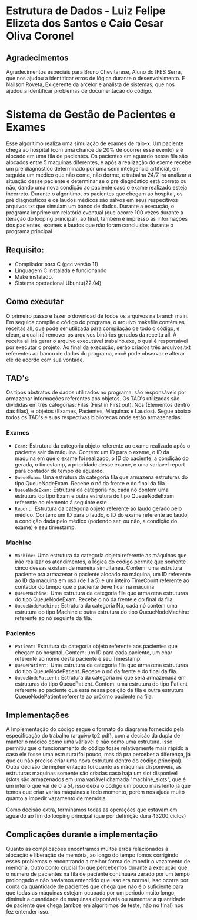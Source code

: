 # Estrutura de Dados - Luiz Felipe Elizeta dos Santos e Caio Cesar Oliva Coronel
## Agradecimentos
Agradecimentos especiais para Bruno Chevitarese, Aluno do IFES Serra, que nos ajudou a identificar erros de lógica durante o desenvolvimento. E Nailson Roveta, Ex gerente da arcelor e analista de sistemas, que nos ajudou a identificar problemas de documentação do código.
# Sistema de Gestão de Pacientes e Exames
Esse algoritimo realiza uma simulação de exames de raio-x. Um paciente chega ao hospital (com uma chance de 20% de ocorrer esse evento) e é alocado em uma fila de pacientes. Os pacientes em aguardo nessa fila são alocados entre 5 maquinas diferentes, e após a realização do exeme recebe um pre diagnóstico determinado por uma semi inteligencia artificial, em seguida um médico que não come, não dorme, e trabalha 24/7 irá analizar a situação desse paciente e determinar se o pre diagnóstico está correto ou não, dando uma nova condição ao paciente caso o exame realizado esteja incorreto. Durante o algoritimo, os pacientes que chegam ao hospital, os pré diagnósticos e os laudos médicos são salvos em seus respecitivos arquivos txt que simulam um banco de dados. Durante a execução, o programa imprime um relatório eventual (que ocorre 100 vezes durante a iteração do looping principal), ao final, também é impresso as informações dos pacientes, exames e laudos que não foram concluidos durante o programa principal. 

## Requisito:
  - Compilador para C (gcc versão 11)
  - Linguagem C instalada e funcionando
  - Make instalado.
  - Sistema operacional Ubuntu(22.04)
    
## Como executar
O primeiro passo é fazer o download de todos os arquivos na branch main. Em seguida compile o código do programa, o arquivo makefile contém as receitas all, que pode ser utilizada para compilação de todo o código, e clean, a qual irá remover os arquivos binários gerados da receita all. A receita all irá gerar o arquivo executável trabalho.exe, o qual é responsável por executar o projeto. Ao final da execução, serão criados três arquivos.txt referentes ao banco de dados do programa, você pode observar e alterar ele de acordo com sua vontade.

## TAD's
Os tipos abstratos de dados utilizados no programa, são responsáveis por armazenar informações referentes aos objetos. Os TAD's utilizadas são divididas em três categorias: Filas (First in First out), Nós (Elementos dentro das filas), e objetos (Exames, Pacientes, Máquinas e Laudos). Segue abaixo todos os TAD's e suas respectivas bibliotecas onde estão armazenadas:

### Exames
  - `Exam:` Estrutura da categoria objeto referente ao exame realizado após o paciente sair da máquina. Contem: um ID para o exame, o ID da maquina em que o exame foi realizado, o ID do paciente, a condição do gerada, o timestamp, a prioridade desse exame, e uma variavel report para contador de tempo de aguardo.
  - `QueueExam:` Uma estrutura da categoria fila que armazena estruturas do tipo QueueNodeExam. Recebe o nó da frente e do final da fila.
  - `QueueNodeExam:` Estrutura da categoria nó, cada nó contem uma estrutura do tipo Exam e outra estrutura do tipo QueueNodeExam referente ao elemento á seguinte este .
  - `Report:` Estrutura da categoria objeto referente ao laudo gerado pelo médico. Contem: um ID para o laudo, o ID do exame referente ao laudo, a condição dada pelo médico (podendo ser, ou não, a condição do exame) e seu timestamp.

### Machine
  - `Machine:` Uma estrutura da categoria objeto referente as máquinas que irão realizar os atendimentos, a lógica do código permite que somente cinco dessas existam de maneira simultanea. Contem: uma estrutura paciente pra armazenar o paciente alocado na máquina, um ID referente ao ID da maquina em uso (de 1 a 5) e um inteiro TimeCount referente ao contador do tempo que o paciente deve ficar na máquina
  - `QueueMachine:` Uma estrutura da categoria fila que armazena estruturas do tipo QueueNodeExam. Recebe o nó da frente e do final da fila.
  - `QueueNodeMachine:` Estrutura da categoria Nó, cada nó contem uma estrutura do tipo Machine e outra estrutura do tipo QueueNodeMachine referente ao nó seguinte da fila.

### Pacientes
  - `Patient:` Estrutura da categoria objeto referente aos pacientes que chegam ao hospital. Contem: um ID para cada paciente, um char referente ao nome deste paciente e seu Timestamp.
  - `QueuePatient:` Uma estrutura da categoria fila que armazena estruturas do tipo QueueNodePatient. Recebe o nó da frente e do final da fila.
  - `QueueNodePatient:` Estrutura da categoria nó que será armazenada em estruturas do tipo QueuePatient. Contem: uma estrutura do tipo Patient referente ao paciente que está nessa posição da fila e outra estrutura QueueNodePatient referente ao próximo paciente na fila.

## Implementações
A Implementação do código segue o formato do diagrama fornecido pela especificação do trabalho (arquivo tp2.pdf), com a decisão da dupla de manter o médico como uma váriavel e não como uma estrutura. Isso permitiu que o funcionamento do código fosse relativamente mais rápido a caso ele fosse uma estrutura(foi pouco, mas dá pra perceber a diferença, já que eu não preciso criar uma nova estrutura dentro do código principal). Outra decisão de implementação foi quanto às máquinas disponiveis, as estruturas maquinas somente são criadas caso haja um slot disponivel (slots são armazenados em uma variável chamada "machine_slots", que é um inteiro que vai de 0 a 5), isso deixa o código um pouco mais lento já que temos que criar varias máquinas a todo momento, porém nos ajuda muito quanto a impedir vazamento de memória.

Como decisão extra, terminamos todas as operações que estavam em aguardo ao fim do looping principal (que por definição dura 43200 ciclos)

## Complicações durante a implementação
Quanto as complicações encontramos muitos erros relacionados a alocação e liberação de memória, ao longo do tempo fomos corrigindo esses problemas e encontrando a melhor forma de impedir o vazamento de memória. Outro ponto crucial foi que percebemos durante a execução que o numero de pacientes na fila de paciente continuava zerado por um tempo prolongado e não haviamos entendido que isso era normal, isso ocorre por conta da quantidade de pacientes que chega que não é o suficiente para que todas as máquinas estejam ocupada por um periodo muito longo, diminuir a quantidade de máquinas disponiveis ou aumentar a quantidade de paciente que chega (ambos em algoritimos de teste, não no final) nos fez entender isso.

